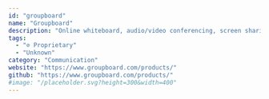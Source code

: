 ```yaml
---
id: "groupboard"
name: "Groupboard"
description: "Online whiteboard, audio/video conferencing, screen sharing, shared code editing and optional session recording/playback."
tags:
  - "⊘ Proprietary"
  - "Unknown"
category: "Communication"
website: "https://www.groupboard.com/products/"
github: "https://www.groupboard.com/products/"
#image: "/placeholder.svg?height=300&width=400"
---
```


